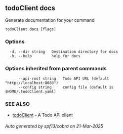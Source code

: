 ## todoClient docs

Generate documentation for your command

```
todoClient docs [flags]
```

### Options

```
  -d, --dir string   Destination directory for docs
  -h, --help         help for docs
```

### Options inherited from parent commands

```
      --api-root string   Todo API URL (default "http://localhost:8080")
      --config string     config file (default is $HOME/.todoClient.yaml)
```

### SEE ALSO

* [todoClient](todoClient.md)	 - A Todo API client

###### Auto generated by spf13/cobra on 21-Mar-2025
